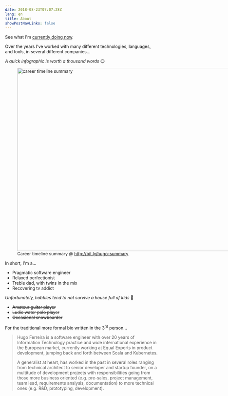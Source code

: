 ```yaml
---
date: 2018-08-23T07:07:28Z
lang: en
title: About
showPostNavLinks: false
---
```


See what i'm [currently doing now](/now).

Over the years I've worked with many different technologies, languages,
and tools, in several different companies…

*A quick infographic is worth a thousand words* 😉

<figure style="width: 2000px">
    <a href="/about/career-summary.jpg" target="_blank" rel="noopener">
        <img src="/about/career-summary.jpg" width="2000" height="600" alt="career timeline summary" />
    </a>
    <figcaption>Career timeline summary @ <a href="http://bit.ly/hugo-summary">http://bit.ly/hugo-summary</a></figcaption>
</figure>

In short, I'm a…

- Pragmatic software engineer
- Relaxed perfectionist
- Treble dad, with twins in the mix
- Recovering tv addict

*Unfortunately, hobbies tend to not survive a house full of kids* 🙂

- ~~Amateur guitar player~~
- ~~Ludic water polo player~~
- ~~Occasional snowboarder~~

For the traditional more formal bio written in the 3<sup>rd</sup> person…

> Hugo Ferreira is a software engineer with over 20 years of Information
> Technology practice and wide international experience in the European
> market, currently working at Equal Experts in product development,
> jumping back and forth between Scala and Kubernetes.
>
> A generalist at heart, has worked in the past in several roles ranging
> from technical architect to senior developer and startup founder, on a
> multitude of development projects with responsibilities going from
> those more business oriented (e.g. pre-sales, project management, team
> lead, requirements analysis, documentation) to more technical ones
> (e.g. R&D, prototyping, development).

